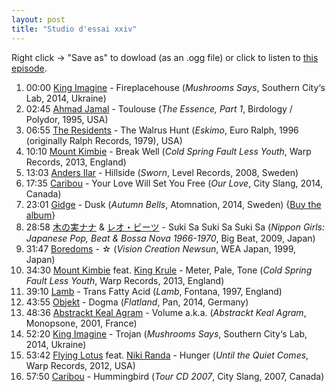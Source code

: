 ```yaml
---
layout: post
title: "Studio d'essai xxiv"
---
```


Right click → "Save as" to dowload (as an .ogg file) or click to listen to <a
href="https://raw.githubusercontent.com/studio-dessai/podcasts/master/2014-12-04%20studio%20d%27essai%20xxiv.ogg">this episode</a>.

1. 00:00 [King Imagine](http://musicbrainz.org/artist/33c6bade-7a43-42c3-b9f0-cbc602e3340d) - Fireplacehouse (_Mushrooms Says_, Southern City‘s Lab, 2014, Ukraine)
1. 02:45 [Ahmad Jamal](http://musicbrainz.org/artist/cf816800-4e0e-4d80-9cca-50a725e93787) - Toulouse (_The Essence, Part 1_, Birdology / Polydor, 1995, USA)
1. 06:55 [The Residents](http://musicbrainz.org/artist/8c9b336e-acc8-4e20-9195-6ed0634da9fc) - The Walrus Hunt (_Eskimo_, Euro Ralph, 1996 (originally Ralph Records, 1979), USA)
1. 10:10 [Mount Kimbie](http://musicbrainz.org/artist/4a3a5fc0-af4b-4990-957b-8d94f7bfe706) - Break Well (_Cold Spring Fault Less Youth_, Warp Records, 2013, England)
1. 13:03 [Anders Ilar](http://musicbrainz.org/artist/d1c6dcaa-751f-41e7-8dc5-7db2b30a1867) - Hillside (_Sworn_, Level Records, 2008, Sweden)
1. 17:35 [Caribou](http://musicbrainz.org/artist/735e3514-a8ae-401f-af3b-6300df1b8d2c) - Your Love Will Set You Free (_Our Love_, City Slang, 2014, Canada)
1. 23:01 [Gidge](http://musicbrainz.org/artist/8c238275-9625-4f37-ac15-9e02a6dc8888) - Dusk (_Autumn Bells_, Atomnation, 2014, Sweden) {[Buy the album](https://atomnation.bandcamp.com/album/autumn-bells)}
1. 28:58 [木の実ナナ](http://musicbrainz.org/artist/856475ed-b4ad-4de3-b23b-34ca3833549a) & [レオ・ビーツ](http://musicbrainz.org/artist/74695e0a-0e17-447d-b607-323d226d5c7f) - Suki Sa Suki Sa Suki Sa (_Nippon Girls: Japanese Pop, Beat & Bossa Nova 1966-1970_, Big Beat, 2009, Japan)
1. 31:47 [Boredoms](http://musicbrainz.org/artist/0798d15b-64e2-499f-9969-70167b1d8617) - ☆ (_Vision Creation Newsun_, WEA Japan, 1999, Japan)
1. 34:30 [Mount Kimbie](http://musicbrainz.org/artist/4a3a5fc0-af4b-4990-957b-8d94f7bfe706) feat. [King Krule](http://musicbrainz.org/artist/c0daae21-ec2a-4dd0-a323-4f53f5945d04) - Meter, Pale, Tone (_Cold Spring Fault Less Youth_, Warp Records, 2013, England)
1. 39:10 [Lamb](http://musicbrainz.org/artist/0d4bc6e5-2a3e-4fdf-8bbf-59ad0bc374d7) - Trans Fatty Acid (_Lamb_, Fontana, 1997, England)
1. 43:55 [Objekt](http://musicbrainz.org/artist/96b718ee-3909-4955-94d8-c35dfc5b950c) - Dogma (_Flatland_, Pan, 2014, Germany)
1. 48:36 [Abstrackt Keal Agram](http://musicbrainz.org/artist/7a631626-0fa0-454b-8b0c-2f0df76017f7) - Volume a.k.a. (_Abstrackt Keal Agram_, Monopsone, 2001, France)
1. 52:20 [King Imagine](http://musicbrainz.org/artist/33c6bade-7a43-42c3-b9f0-cbc602e3340d) - Trojan (_Mushrooms Says_, Southern City‘s Lab, 2014, Ukraine)
1. 53:42 [Flying Lotus](http://musicbrainz.org/artist/fc7376fe-1a6f-4414-b4a7-83f50ed59c92) feat. [Niki Randa](http://musicbrainz.org/artist/69d8a18e-e182-4a9f-9e31-e5c0767340e1) - Hunger (_Until the Quiet Comes_, Warp Records, 2012, USA)
1. 57:50 [Caribou](http://musicbrainz.org/artist/735e3514-a8ae-401f-af3b-6300df1b8d2c) - Hummingbird (_Tour CD 2007_, City Slang, 2007, Canada)